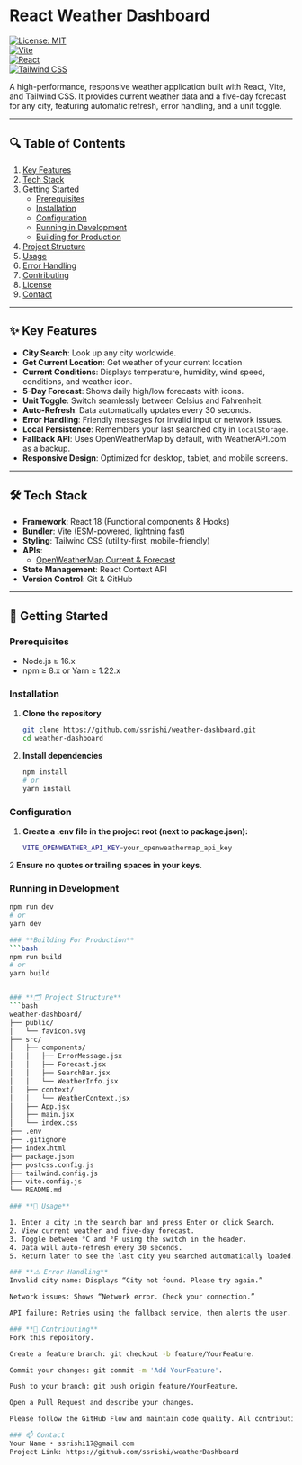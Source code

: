 # React Weather Dashboard

[![License: MIT](https://img.shields.io/badge/License-MIT-green.svg)](LICENSE)  
[![Vite](https://img.shields.io/badge/Bundler-Vite-blue.svg)](https://vitejs.dev/)  
[![React](https://img.shields.io/badge/Library-React-61DAFB.svg)](https://reactjs.org/)  
[![Tailwind CSS](https://img.shields.io/badge/CSS–Utility%20Framework-Tailwind%20CSS-38B2AC.svg)](https://tailwindcss.com/)  

A high-performance, responsive weather application built with React, Vite, and Tailwind CSS. It provides current weather data and a five-day forecast for any city, featuring automatic refresh, error handling, and a unit toggle.

---

## 🔍 Table of Contents

1. [Key Features](#-key-features)  
2. [Tech Stack](#-tech-stack)  
3. [Getting Started](#-getting-started)  
   - [Prerequisites](#prerequisites)  
   - [Installation](#installation)  
   - [Configuration](#configuration)  
   - [Running in Development](#running-in-development)  
   - [Building for Production](#building-for-production)  
4. [Project Structure](#-project-structure)  
5. [Usage](#-usage)  
6. [Error Handling](#-error-handling)  
7. [Contributing](#-contributing)  
8. [License](#-license)  
9. [Contact](#-contact)  

---

## ✨ Key Features

- **City Search**: Look up any city worldwide.
- **Get Current Location**: Get weather of your current location
- **Current Conditions**: Displays temperature, humidity, wind speed, conditions, and weather icon.  
- **5-Day Forecast**: Shows daily high/low forecasts with icons.  
- **Unit Toggle**: Switch seamlessly between Celsius and Fahrenheit.  
- **Auto-Refresh**: Data automatically updates every 30 seconds.  
- **Error Handling**: Friendly messages for invalid input or network issues.  
- **Local Persistence**: Remembers your last searched city in `localStorage`.  
- **Fallback API**: Uses OpenWeatherMap by default, with WeatherAPI.com as a backup.  
- **Responsive Design**: Optimized for desktop, tablet, and mobile screens.  

---

## 🛠️ Tech Stack

- **Framework**: React 18 (Functional components & Hooks)  
- **Bundler**: Vite (ESM-powered, lightning fast)  
- **Styling**: Tailwind CSS (utility-first, mobile-friendly)  
- **APIs**:  
  - [OpenWeatherMap Current & Forecast](https://openweathermap.org/api)    
- **State Management**: React Context API  
- **Version Control**: Git & GitHub  

---

## 🚀 Getting Started

### Prerequisites

- Node.js ≥ 16.x  
- npm ≥ 8.x or Yarn ≥ 1.22.x  

### Installation

1. **Clone the repository**  
   ```bash
   git clone https://github.com/ssrishi/weather-dashboard.git
   cd weather-dashboard
2. **Install dependencies**
   ```bash
   npm install
   # or
   yarn install

### Configuration
1. **Create a .env file in the project root (next to package.json):**
   ```bash
   VITE_OPENWEATHER_API_KEY=your_openweathermap_api_key
2 **Ensure no quotes or trailing spaces in your keys.**

### Running in Development
   ```bash
   npm run dev
   # or
   yarn dev

### **Building For Production**
   ```bash
   npm run build
   # or
   yarn build


### **🗂️ Project Structure**
```bash
weather-dashboard/
├── public/
│   └── favicon.svg
├── src/
│   ├── components/
│   │   ├── ErrorMessage.jsx
│   │   ├── Forecast.jsx
│   │   ├── SearchBar.jsx
│   │   └── WeatherInfo.jsx
│   ├── context/
│   │   └── WeatherContext.jsx
│   ├── App.jsx
│   ├── main.jsx
│   └── index.css
├── .env
├── .gitignore
├── index.html
├── package.json
├── postcss.config.js
├── tailwind.config.js
├── vite.config.js
└── README.md

### **🎯 Usage**

1. Enter a city in the search bar and press Enter or click Search.
2. View current weather and five-day forecast.
3. Toggle between °C and °F using the switch in the header.
4. Data will auto-refresh every 30 seconds.
5. Return later to see the last city you searched automatically loaded.

### **⚠️ Error Handling**
Invalid city name: Displays “City not found. Please try again.”

Network issues: Shows “Network error. Check your connection.”

API failure: Retries using the fallback service, then alerts the user.

### **🤝 Contributing**
Fork this repository.

Create a feature branch: git checkout -b feature/YourFeature.

Commit your changes: git commit -m 'Add YourFeature'.

Push to your branch: git push origin feature/YourFeature.

Open a Pull Request and describe your changes.

Please follow the GitHub Flow and maintain code quality. All contributions are welcome!

### 📫 Contact
Your Name • ssrishi17@gmail.com
Project Link: https://github.com/ssrishi/weatherDashboard
